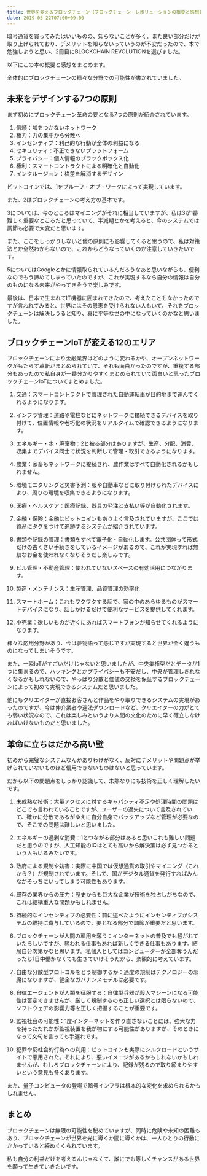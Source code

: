 ```yaml
---
title: 世界を変えるブロックチェーン【ブロックチェーン・レボリューションの概要と感想】
date: 2019-05-22T07:00+09:00
---
```


暗号通貨を買ってみたはいいものの、知らないことが多く、また良い部分だけが取り上げられており、デメリットを知らないっていうのが不安だったので、本で勉強しようと思い、2冊目にBLOCKCHAIN REVOLUTIONを選びました。

以下にこの本の概要と感想をまとめます。

全体的にブロックチェーンの様々な分野での可能性が書かれていました。

## 未来をデザインする7つの原則

まず初めにブロックチェーン革命の要となる7つの原則が紹介されています。

1. 信頼：嘘をつかないネットワーク
2. 権力：力の集中から分散へ
3. インセンティブ：利己的な行動が全体の利益になる
4. セキュリティ：不正できないプラットフォーム
5. プライバシー：個人情報のブラックボックス化
6. 権利：スマートコントラクトによる明確化と自動化
7. インクルージョン：格差を解消するデザイン

ビットコインでは、1をプルーフ・オブ・ワークによって実現しています。

また、2はブロックチェーンの考え方の基本です。

3については、今のところはマイニングがそれに相当していますが、私は3が1番難しく重要なところだと思っていて、半減期とかを考えると、今のシステムでは調節も必要で大変だと思います。

また、ここをしっかりしないと他の原則にも影響してくると思うので、私は対策法とか全然わからないので、これからどうなっていくのか注意していきたいです。

5についてはGoogleとかに情報取られているんだろうなあと思いながらも、便利なのでもう諦めてしまっていたのですが、これが実現するなら自分の情報は自分のものになる未来がやってきそうで楽しみです。

最後は、日本で生まれてIT機器に囲まれてきたので、考えたこともなかったのですが言われてみると、世界にはその恩恵を受けられない人もいて、それをブロックチェーンは解決しうると知り、真に平等な世の中になっていくのかなと思いました。

## ブロックチェーンIoTが変える12のエリア
ブロックチェーンにより金融業界はどのように変わるかや、オープンネットワークがもたらす革新がまとめられていて、それも面白かったのですが、重複する部分もあったので私自身が一番分かりやすくまとめられていて面白いと思ったブロックチェーンIoTについてまとめました。

1. 交通：スマートコントラクトで管理された自動運転車が目的地まで運んでくれるようになります。

2. インフラ管理：道路や電柱などにネットワークに接続できるデバイスを取り付けて、位置情報や老朽化の状況をリアルタイムで確認できるようになります。

3. エネルギー・水・廃棄物：2と被る部分はありますが、生産、分配、消費、収集までデバイス同士で状況を判断して管理・取引できるようになります。

4. 農業：家畜もネットワークに接続され、農作業はすべて自動化されるかもしれません。

5. 環境モニタリングと災害予測：服や自動車などに取り付けられたデバイスにより、周りの環境を収集できるようになります。

6. 医療・ヘルスケア：医療記録、器具の発注と支払い等が自動化されます。

7. 金融・保険：金融はビットコインもありよく言及されていますが、ここでは資産にタグをつけて追跡するシステムが紹介されています。

8. 書類や記録の管理：書類をすべて電子化・自動化します。公共団体って形式だけの古くさい手続きをしているイメージがあるので、これが実現すれば無駄なお金を使われなくなりそうだし楽しみです。

9. ビル管理・不動産管理：使われていないスペースの有効活用につながります。

10. 製造・メンテナンス：生産管理、品質管理の効率化

11. スマートホーム：これもワクワクする話で、家の中のあらゆるものがスマートデバイスになり、話しかけるだけで便利なサービスを提供してくれます。

12. 小売業：欲しいものが近くにあればスマートフォンが知らせてくれるようになります。

様々な応用分野があり、今は夢物語って感じですが実現すると世界が全く違うものになってしまいそうです。

また、一瞬IoTがすごいだけじゃないと思いましたが、中央集権型だとデータが1つに集まるので、ハッキングとかプライバシーも不安だし、中央が管理しきれなくなるかもしれないので、やっぱり分散と価値の交換を保証するブロックチェーンによって初めて実現できるシステムだと思いました。

他にもクリエイターが直接お客さんと作品をやり取りできるシステムの実現があったのですが、今は仲介業者や違法ダウンロードなど、クリエイターの力がとても弱い状況なので、これは楽しみというより人間の文化のために早く確立しなければいけないものだと思いました。

## 革命に立ちはだかる高い壁

初めから完璧なシステムなんかありわけがなく、反対にデメリットや問題点が挙げられていないものほど信用できないものはないと思っています。

だから以下の問題点をしっかり認識して、未熟なりにも技術を正しく理解したいです。

1. 未成熟な技術：大量アクセスに対するキャパシティ不足や処理時間の問題はどこでも言われていることですが、ユーザーの過失について言及されていて、確かに分散であるがゆえに自分自身でバックアップなど管理が必要なので、そこでの問題は難しいと思いました。

2. エネルギーの過剰な消費：1とつながる部分はあると思いこれも難しい問題だと思うのですが、人工知能のIQはとても高いから解決策は必ず見つかるという人もいるみたいです。

3. 政府による規制や妨害：実際に中国では仮想通貨の取引やマイニング（これから？）が規制されています。そして、国がデジタル通貨を発行すればみんながそっちにいってしまう可能性もあります。

4. 既存の業界からの圧力：歴史からも巨大な企業が技術を独占しがちなので、これは結構重大な問題かもしれません。

5. 持続的なインセンティブの必要性：前に述べたようにインセンティブがシステムの維持に寄与しているので、要となる部分で調節が重要だと思います。

6. ブロックチェーンが人間の雇用を奪う：インターネットの普及でも騒がれていたらしいですが、奪われる仕事もあれば新しくできる仕事もあります。結局自分次第かなと思います。私個人としてはコンピューターが全部奪うんだったら1日中働かなくても生きていけそうだから、楽観的に考えています。

7. 自由な分散型プロトコルをどう制御するか：過度の規制はテクノロジーの邪魔になりますが、健全なガバナンスモデルは必要です。

8. 自律エージェントが人類を征服する：自律型兵器が殺人マシーンになる可能性は否定できませんが、厳しく規制するのも正しい選択とは限らないので、ソフトウェアの影響力等を正しく把握することが重要です。

9. 監視社会の可能性：1度インターネットを作り直さないことには、強大な力を持っただれかが監視装置を我が物にする可能性がありますが、そのときになって文句を言っても手遅れです。

10. 犯罪や反社会的行為への利用：ビットコインも実際にシルクロードというサイトで悪用された。それにより、悪いイメージがあるかもしれないかもしれませんが、むしろブロックチェーンにより、記録が残るので取り締まりやすいという意見も多くあります。

また、量子コンピュータの登場で暗号インフラは根本的な変化を求められるかもしれません。


## まとめ
ブロックチェーンは無限の可能性を秘めていますが、同時に危険や未知の困難もあり、ブロックチェーンが世界を光に導くか闇に導くかは、一人ひとりの行動にかかっていると締めくくられています。

私も自分の利益だけを考えるんじゃなくて、誰にでも等しくチャンスがある世界を願って生きていきたいです。
